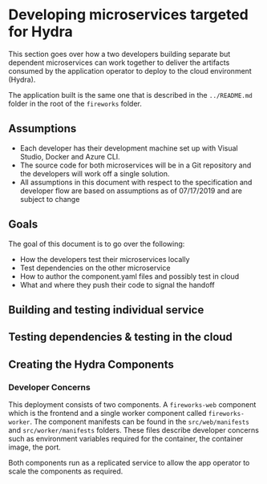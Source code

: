 # Developing microservices targeted for Hydra 

This section goes over how a two developers building separate but dependent microservices can work together to deliver the artifacts consumed by the application operator to deploy to the cloud environment (Hydra). 

The application built is the same one that is described in the `../README.md` folder in the root of the `fireworks` folder. 

## Assumptions 
* Each developer has their development machine set up with Visual Studio, Docker and Azure CLI. 
* The source code for both microservices will be in a Git repository and the developers will work off a single solution. 
* All assumptions in this document with respect to the specification and developer flow are based on assumptions as of 07/17/2019 and are subject to change

## Goals 
The goal of this document is to go over the following: 
* How the developers test their microservices locally
* Test dependencies on the other microservice
* How to author the component.yaml files and possibly test in cloud
* What and where they push their code to signal the handoff 

## Building and testing individual service 

## Testing dependencies & testing in the cloud 

## Creating the Hydra Components

### Developer Concerns 
This deployment consists of two components. A `fireworks-web` component which is the frontend and a single worker component called `fireworks-worker`. The component manifests can be found in the `src/web/manifests` and `src/worker/manifests` folders. These files describe developer concerns such as environment variables required for the container, the container image, the port. 

Both components run as a replicated service to allow the app operator to scale the components as required. 